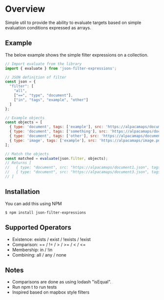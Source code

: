 # Overview

Simple util  to provide the ability to evaluate targets based on simple evaluation conditions expressed as arrays.

## Example

The below example shows the simple filter expressions on a collection.

```javascript
// Import evaluate from the library
import { evaluate } from 'json-filter-expressions';

// JSON definition of filter
const json = {
  "filter": [
    "all",
    ["==", "type", "document"],
    ["in", "tags", "example", "other"]
  ]
};

// Example objects
const objects = [
  { type: 'document', tags: ['example'], src: 'https://alpacamaps/document1.json' },
  { type: 'document', tags: ['something'], src: 'https://alpacamaps/document2.json' },
  { type: 'document', tags: ['other'], src: 'https://alpacamaps/document3.json' },
  { type: 'image', tags: ['example'], src: 'https://alpacamaps/image.png' }
];

// Match the objects
const matched = evaluate(json.filter, objects);
// Returns [
//   { type: "document", src: "https://alpacamaps/document1.json", tags: ["example"] },
//   { type: "document", src: "https://alpacamaps/document3.json", tags: ["other"] }
// ]
```

## Installation

You can add this using NPM

```
$ npm install json-filter-expressions
```

## Supported Operators

* Existence: exists / exist / !exists / !exist
* Comparison: == / != / > / >= / < / <=
* Membership: in / !in
* Combining: all / any / none

## Notes

* Comparisons are done as using lodash "isEqual".
* Run npm t to run tests
* Inspired based on mapbox style filters

